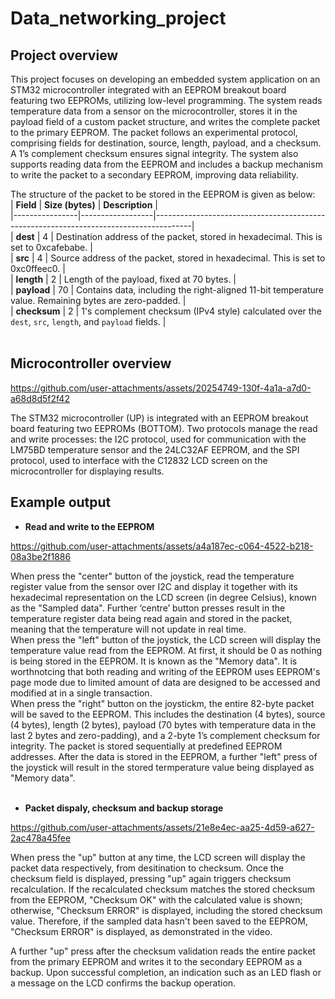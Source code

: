 # Data_networking_project

## Project overview
This project focuses on developing an embedded system application on an STM32 microcontroller integrated with an EEPROM breakout board featuring two EEPROMs, utilizing low-level programming. The system reads temperature data from a sensor on the microcontroller, stores it in the payload field of a custom packet structure, and writes the complete packet to the primary EEPROM. The packet follows an experimental protocol, comprising fields for destination, source, length, payload, and a checksum. A 1’s complement checksum ensures signal integrity. The system also supports reading data from the EEPROM and includes a backup mechanism to write the packet to a secondary EEPROM, improving data reliability.  

The structure of the packet to be stored in the EEPROM is given as below:  
| **Field**      | **Size (bytes)** | **Description**                                                                       |  
|----------------|------------------|---------------------------------------------------------------------------------------|  
| **dest**       | 4                | Destination address of the packet, stored in hexadecimal. This is set to 0xcafebabe.  |  
| **src**        | 4                | Source address of the packet, stored in hexadecimal. This is set to 0xc0ffeec0.       |  
| **length**     | 2                | Length of the payload, fixed at 70 bytes.                                             |  
| **payload**    | 70               | Contains data, including the right-aligned 11-bit temperature value. Remaining bytes are zero-padded. |  
| **checksum**   | 2                | 1's complement checksum (IPv4 style) calculated over the `dest`, `src`, `length`, and `payload` fields. |  
<br/>

## Microcontroller overview

https://github.com/user-attachments/assets/20254749-130f-4a1a-a7d0-a68d8d5f2f42

The STM32 microcontroller (UP) is integrated with an EEPROM breakout board featuring two EEPROMs (BOTTOM). Two protocols manage the read and write processes: the I2C protocol, used for communication with the LM75BD temperature sensor and the 24LC32AF EEPROM, and the SPI protocol, used to interface with the C12832 LCD screen on the microcontroller for displaying results.
<br/>

## Example output

- **Read and write to the EEPROM**

https://github.com/user-attachments/assets/a4a187ec-c064-4522-b218-08a3be2f1886

When press the "center" button of the joystick, read the temperature register value from the sensor over I2C and display it together with its hexadecimal representation on the LCD screen (in degree Celsius), known as the "Sampled data". Further ‘centre’ button presses result in the temperature register data being read again and stored in the packet, meaning that the temperature will not update in real time.
<br/>
When press the "left" button of the joystick, the LCD screen will display the temperature value read from the EEPROM. At first, it should be 0 as nothing is being stored in the EEPROM. It is known as the "Memory data". It is worthnotcing that both reading and writing of the EEPROM uses EEPROM's page mode due to limited amount of data are designed to be accessed and modified at in a single transaction.
<br/>
When press the "right" button on the joystickm, the entire 82-byte packet will be saved to the EEPROM. This includes the destination (4 bytes), source (4 bytes), length (2 bytes), payload (70 bytes with temperature data in the last 2 bytes and zero-padding), and a 2-byte 1’s complement checksum for integrity. The packet is stored sequentially at predefined EEPROM addresses. After the data is stored in the EEPROM, a further "left" press of the joystick will result in the stored termperature value being displayed as "Memory data".
<br/>
<br/>  
- **Packet dispaly, checksum and backup storage**
  
https://github.com/user-attachments/assets/21e8e4ec-aa25-4d59-a627-2ac478a45fee

When press the "up" button at any time, the LCD screen will display the packet data respectively, from desitination to checksum. Once the checksum field is displayed, pressing "up" again triggers checksum recalculation. If the recalculated checksum matches the stored checksum from the EEPROM, "Checksum OK" with the calculated value is shown; otherwise, "Checksum ERROR" is displayed, including the stored checksum value. Therefore, if the sampled data hasn't been saved to the EEPROM, "Checksum ERROR" is displayed, as demonstrated in the video. 

A further "up" press after the checksum validation reads the entire packet from the primary EEPROM and writes it to the secondary EEPROM as a backup. Upon successful completion, an indication such as an LED flash or a message on the LCD confirms the backup operation.
